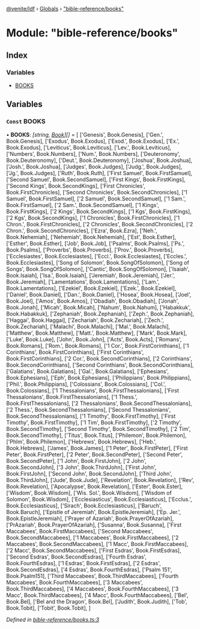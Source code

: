 [@venite/ldf](../README.md) › [Globals](../globals.md) › ["bible-reference/books"](_bible_reference_books_.md)

# Module: "bible-reference/books"

## Index

### Variables

* [BOOKS](_bible_reference_books_.md#const-books)

## Variables

### `Const` BOOKS

• **BOOKS**: *[string, [Book](../enums/_bible_reference_book_.book.md)][]* = [
  ['Genesis', Book.Genesis],
  ['Gen.', Book.Genesis],
  ['Exodus', Book.Exodus],
  ['Exod.', Book.Exodus],
  ['Ex.', Book.Exodus],
  ['Leviticus', Book.Leviticus],
  ['Lev.', Book.Leviticus],
  ['Numbers', Book.Numbers],
  ['Num.', Book.Numbers],
  ['Deuteronomy', Book.Deuteronomy],
  ['Deut.', Book.Deuteronomy],
  ['Joshua', Book.Joshua],
  ['Josh.', Book.Joshua],
  ['Judges', Book.Judges],
  ['Judg.', Book.Judges],
  ['Jg.', Book.Judges],
  ['Ruth', Book.Ruth],
  ['First Samuel', Book.FirstSamuel],
  ['Second Samuel', Book.SecondSamuel],
  ['First Kings', Book.FirstKings],
  ['Second Kings', Book.SecondKings],
  ['First Chronicles', Book.FirstChronicles],
  ['Second Chronicles', Book.SecondChronicles],
  ['1 Samuel', Book.FirstSamuel],
  ['2 Samuel', Book.SecondSamuel],
  ['1 Sam.', Book.FirstSamuel],
  ['2 Sam.', Book.SecondSamuel],
  ['1 Kings', Book.FirstKings],
  ['2 Kings', Book.SecondKings],
  ['1 Kgs', Book.FirstKings],
  ['2 Kgs', Book.SecondKings],
  ['1 Chronicles', Book.FirstChronicles],
  ['1 Chron.', Book.FirstChronicles],
  ['2 Chronicles', Book.SecondChronicles],
  ['2 Chron.', Book.SecondChronicles],
  ['Ezra', Book.Ezra],
  ['Neh.', Book.Nehemiah],
  ['Nehemiah', Book.Nehemiah],
  ['Est', Book.Esther],
  ['Esther', Book.Esther],
  ['Job', Book.Job],
  ['Psalms', Book.Psalms],
  ['Ps.', Book.Psalms],
  ['Proverbs', Book.Proverbs],
  ['Prov.', Book.Proverbs],
  ['Ecclesiastes', Book.Ecclesiastes],
  ['Eccl.', Book.Ecclesiastes],
  ['Eccles.', Book.Ecclesiastes],
  ['Song of Solomon', Book.SongOfSolomon],
  ['Song of Songs', Book.SongOfSolomon],
  ['Cantic', Book.SongOfSolomon],
  ['Isaiah', Book.Isaiah],
  ['Isa.', Book.Isaiah],
  ['Jeremiah', Book.Jeremiah],
  ['Jer.', Book.Jeremiah],
  ['Lamentations', Book.Lamentations],
  ['Lam.', Book.Lamentations],
  ['Ezekiel', Book.Ezekiel],
  ['Ezek.', Book.Ezekiel],
  ['Daniel', Book.Daniel],
  ['Dan.', Book.Daniel],
  ['Hosea', Book.Hosea],
  ['Joel', Book.Joel],
  ['Amos', Book.Amos],
  ['Obadiah', Book.Obadiah],
  ['Jonah', Book.Jonah],
  ['Micah', Book.Micah],
  ['Nahum', Book.Nahum],
  ['Habakkuk', Book.Habakkuk],
  ['Zephaniah', Book.Zephaniah],
  ['Zeph.', Book.Zephaniah],
  ['Haggai', Book.Haggai],
  ['Zechariah', Book.Zechariah],
  ['Zech.', Book.Zechariah],
  ['Malachi', Book.Malachi],
  ['Mal.', Book.Malachi],
  ['Matthew', Book.Matthew],
  ['Matt.', Book.Matthew],
  ['Mark', Book.Mark],
  ['Luke', Book.Luke],
  ['John', Book.John],
  ['Acts', Book.Acts],
  ['Romans', Book.Romans],
  ['Rom.', Book.Romans],
  ['1 Cor.', Book.FirstCorinthians],
  ['1 Corinthians', Book.FirstCorinthians],
  ['First Corinthians', Book.FirstCorinthians],
  ['2 Cor.', Book.SecondCorinthians],
  ['2 Corinthians', Book.SecondCorinthians],
  ['Second Corinthians', Book.SecondCorinthians],
  ['Galatians', Book.Galatians],
  ['Gal.', Book.Galatians],
  ['Ephesians', Book.Ephesians],
  ['Eph', Book.Ephesians],
  ['Philippians', Book.Philippians],
  ['Phil.', Book.Philippians],
  ['Colossians', Book.Colossians],
  ['Col.', Book.Colossians],
  ['1 Thessalonians', Book.FirstThessalonians],
  ['First Thessalonians', Book.FirstThessalonians],
  ['1 Thess.', Book.FirstThessalonians],
  ['2 Thessalonians', Book.SecondThessalonians],
  ['2 Thess.', Book.SecondThessalonians],
  ['Second Thessalonians', Book.SecondThessalonians],
  ['1 Timothy', Book.FirstTimothy],
  ['First Timothy', Book.FirstTimothy],
  ['1 Tim', Book.FirstTimothy],
  ['2 Timothy', Book.SecondTimothy],
  ['Second Timothy', Book.SecondTimothy],
  ['2 Tim', Book.SecondTimothy],
  ['Titus', Book.Titus],
  ['Philemon', Book.Philemon],
  ['Phlm', Book.Philemon],
  ['Hebrews', Book.Hebrews],
  ['Heb.', Book.Hebrews],
  ['James', Book.James],
  ['1 Peter', Book.FirstPeter],
  ['First Peter', Book.FirstPeter],
  ['2 Peter', Book.SecondPeter],
  ['Second Peter', Book.SecondPeter],
  ['1 John', Book.FirstJohn],
  ['2 John', Book.SecondJohn],
  ['3 John', Book.ThirdJohn],
  ['First John', Book.FirstJohn],
  ['Second John', Book.SecondJohn],
  ['Third John', Book.ThirdJohn],
  ['Jude', Book.Jude],
  ['Revelation', Book.Revelation],
  ['Rev', Book.Revelation],
  ['Apocalypse', Book.Revelation],
  ['Ester', Book.Ester],
  ['Wisdom', Book.Wisdom],
  ['Wis. Sol.', Book.Wisdom],
  ['Wisdom of Solomon', Book.Wisdom],
  ['Ecclesiasticus', Book.Ecclesiasticus],
  ['Ecclus.', Book.Ecclesiasticus],
  ['Sirach', Book.Ecclesiasticus],
  ['Baruch', Book.Baruch],
  ['Epistle of Jeremiah', Book.EpistleJeremiah],
  ['Ep. Jer.', Book.EpistleJeremiah],
  ['Prayer of Azariah', Book.PrayerOfAzariah],
  ['PrAzariah', Book.PrayerOfAzariah],
  ['Susanna', Book.Susanna],
  ['First Maccabees', Book.FirstMaccabees],
  ['Second Maccabees', Book.SecondMaccabees],
  ['1 Maccabees', Book.FirstMaccabees],
  ['2 Maccabees', Book.SecondMaccabees],
  ['1 Macc', Book.FirstMaccabees],
  ['2 Macc', Book.SecondMaccabees],
  ['First Esdras', Book.FirstEsdras],
  ['Second Esdras', Book.SecondEsdras],
  ['Fourth Esdras', Book.FourthEsdras],
  ['1 Esdras', Book.FirstEsdras],
  ['2 Esdras', Book.SecondEsdras],
  ['4 Esdras', Book.FourthEsdras],
  ['Psalm 151', Book.Psalm151],
  ['Third Maccabees', Book.ThirdMaccabees],
  ['Fourth Maccabees', Book.FourthMaccabees],
  ['3 Maccabees', Book.ThirdMaccabees],
  ['4 Maccabees', Book.FourthMaccabees],
  ['3 Macc', Book.ThirdMaccabees],
  ['4 Macc', Book.FourthMaccabees],
  ['Bel', Book.Bel],
  ['Bel and the Dragon', Book.Bel],
  ['Judith', Book.Judith],
  ['Tob', Book.Tobit],
  ['Tobit', Book.Tobit],
]

*Defined in [bible-reference/books.ts:3](https://github.com/gbj/venite/blob/ef51565b/ldf/src/bible-reference/books.ts#L3)*
